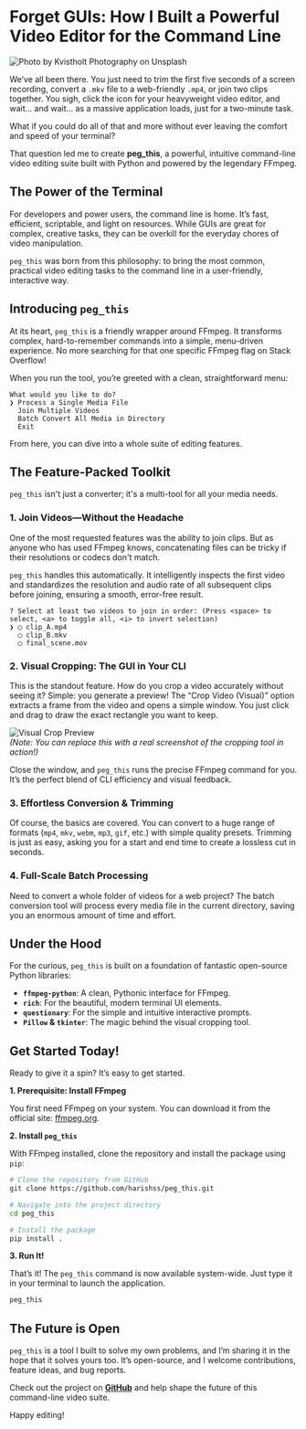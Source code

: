 # Forget GUIs: How I Built a Powerful Video Editor for the Command Line

![Photo by Kvistholt Photography on Unsplash](https://images.unsplash.com/photo-1598209279122-855128dfa138?ixid=MnwxMjA3fDB8MHxwaG90by1wYWdlfHx8fGVufDB8fHx8&ixlib=rb-1.2.1&auto=format&fit=crop&w=1650&q=80)

We’ve all been there. You just need to trim the first five seconds of a screen recording, convert a `.mkv` file to a web-friendly `.mp4`, or join two clips together. You sigh, click the icon for your heavyweight video editor, and wait… and wait… as a massive application loads, just for a two-minute task.

What if you could do all of that and more without ever leaving the comfort and speed of your terminal? 

That question led me to create **peg_this**, a powerful, intuitive command-line video editing suite built with Python and powered by the legendary FFmpeg.

## The Power of the Terminal

For developers and power users, the command line is home. It’s fast, efficient, scriptable, and light on resources. While GUIs are great for complex, creative tasks, they can be overkill for the everyday chores of video manipulation. 

`peg_this` was born from this philosophy: to bring the most common, practical video editing tasks to the command line in a user-friendly, interactive way.

## Introducing `peg_this`

At its heart, `peg_this` is a friendly wrapper around FFmpeg. It transforms complex, hard-to-remember commands into a simple, menu-driven experience. No more searching for that one specific FFmpeg flag on Stack Overflow!

When you run the tool, you’re greeted with a clean, straightforward menu:

```text
What would you like to do?
❯ Process a Single Media File
  Join Multiple Videos
  Batch Convert All Media in Directory
  Exit
```

From here, you can dive into a whole suite of editing features.

## The Feature-Packed Toolkit

`peg_this` isn't just a converter; it's a multi-tool for all your media needs.

### 1. Join Videos—Without the Headache

One of the most requested features was the ability to join clips. But as anyone who has used FFmpeg knows, concatenating files can be tricky if their resolutions or codecs don't match. 

`peg_this` handles this automatically. It intelligently inspects the first video and standardizes the resolution and audio rate of all subsequent clips before joining, ensuring a smooth, error-free result.

```text
? Select at least two videos to join in order: (Press <space> to select, <a> to toggle all, <i> to invert selection)
❯ ◯ clip_A.mp4
  ◯ clip_B.mkv
  ◯ final_scene.mov
```

### 2. Visual Cropping: The GUI in Your CLI

This is the standout feature. How do you crop a video accurately without seeing it? Simple: you generate a preview! The “Crop Video (Visual)” option extracts a frame from the video and opens a simple window. You just click and drag to draw the exact rectangle you want to keep.

![Visual Crop Preview](https://i.imgur.com/your-image-here.png)  
*(Note: You can replace this with a real screenshot of the cropping tool in action!)*

Close the window, and `peg_this` runs the precise FFmpeg command for you. It’s the perfect blend of CLI efficiency and visual feedback.

### 3. Effortless Conversion & Trimming

Of course, the basics are covered. You can convert to a huge range of formats (`mp4`, `mkv`, `webm`, `mp3`, `gif`, etc.) with simple quality presets. Trimming is just as easy, asking you for a start and end time to create a lossless cut in seconds.

### 4. Full-Scale Batch Processing

Need to convert a whole folder of videos for a web project? The batch conversion tool will process every media file in the current directory, saving you an enormous amount of time and effort.

## Under the Hood

For the curious, `peg_this` is built on a foundation of fantastic open-source Python libraries:

-   **`ffmpeg-python`**: A clean, Pythonic interface for FFmpeg.
-   **`rich`**: For the beautiful, modern terminal UI elements.
-   **`questionary`**: For the simple and intuitive interactive prompts.
-   **`Pillow` & `tkinter`**: The magic behind the visual cropping tool.

## Get Started Today!

Ready to give it a spin? It’s easy to get started.

**1. Prerequisite: Install FFmpeg**

You first need FFmpeg on your system. You can download it from the official site: [ffmpeg.org](https://ffmpeg.org/download.html).

**2. Install `peg_this`**

With FFmpeg installed, clone the repository and install the package using `pip`:

```bash
# Clone the repository from GitHub
git clone https://github.com/harishss/peg_this.git

# Navigate into the project directory
cd peg_this

# Install the package
pip install .
```

**3. Run It!**

That’s it! The `peg_this` command is now available system-wide. Just type it in your terminal to launch the application.

```bash
peg_this
```

## The Future is Open

`peg_this` is a tool I built to solve my own problems, and I’m sharing it in the hope that it solves yours too. It’s open-source, and I welcome contributions, feature ideas, and bug reports.

Check out the project on [**GitHub**](https://github.com/harishss/peg_this) and help shape the future of this command-line video suite.

Happy editing!
